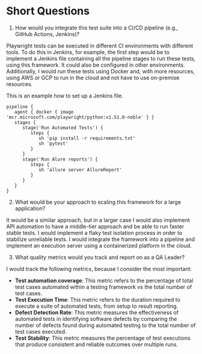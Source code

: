 # Short Questions

1. How would you integrate this test suite into a CI/CD pipeline (e.g., GitHub Actions,
Jenkins)?

Playwright tests can be executed in different CI environments with different tools. To do this in Jenkins, for example, the first step would be to implement a Jenkins file containing all the pipeline stages to run these tests, using this framework. It could also be configured in other environments. Additionally, I would run these tests using Docker and, with more resources, using AWS or GCP to run in the cloud and not have to use on-premise resources.

This is an example how to set up a Jenkins file.

```
pipeline {
   agent { docker { image 'mcr.microsoft.com/playwright/python:v1.51.0-noble' } }
   stages {
      stage('Run Automated Tests') {
         steps {
            sh 'pip install -r requirements.txt'
            sh 'pytest'
         }
      }
      stage('Run Alure reports') {
         steps {
            sh 'allure server AllureReport'
         }
      }
   }
}
```

2. What would be your approach to scaling this framework for a large application?

It would be a similar approach, but in a larger case I would also implement API automation to have a middle-tier approach and be able to run faster stable tests. I would implement a flaky test isolation process in order to stabilize unreliable tests. I would integrate the framework into a pipeline and implement an execution server using a containerized platform in the cloud.

3. What quality metrics would you track and report on as a QA Leader?

I would track the following metrics, because I consider the most important:

* **Test automation coverage**: This metric refers to the percentage of total test cases automated within a testing framework vs the total number of test cases.
* **Test Execution Time**: This metric refers to the duration required to execute a suite of automated tests, from setup to result reporting.
* **Defect Detection Rate**: This metric measures the effectiveness of automated tests in identifying software defects by comparing the number of defects found during automated testing to the total number of test cases executed.
* **Test Stability**: This metric measures the percentage of test executions that produce consistent and reliable outcomes over multiple runs.